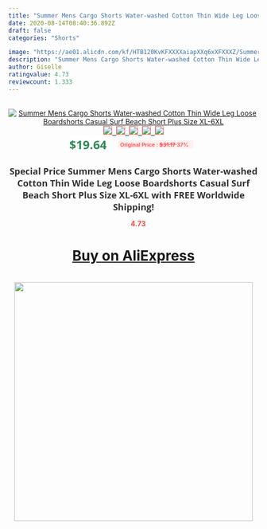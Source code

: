 ```yaml
---
title: "Summer Mens Cargo Shorts Water-washed Cotton Thin Wide Leg Loose Boardshorts Casual Surf Beach Short Plus Size XL-6XL"
date: 2020-08-14T08:40:36.892Z
draft: false
categories: "Shorts"

image: "https://ae01.alicdn.com/kf/HTB120KvKFXXXXaiapXXq6xXFXXXZ/Summer-Mens-Cargo-Shorts-Water-washed-Cotton-Thin-Wide-Leg-Loose-Baggy-Boardshorts-Casual-Beach-Short.jpg"
description: "Summer Mens Cargo Shorts Water-washed Cotton Thin Wide Leg Loose Boardshorts Casual Surf Beach Short Plus Size XL-6XL"
author: Giselle
ratingvalue: 4.73
reviewcount: 1.333
---
```

<br>
<div style="text-align: center;">
<a href="https://s.click.aliexpress.com/e/_AVwFW5" target="_blank" rel="nofollow noopener noreferrer"><img alt="Summer Mens Cargo Shorts Water-washed Cotton Thin Wide Leg Loose Boardshorts Casual Surf Beach Short Plus Size XL-6XL" class="magnifier-image" src="https://ae01.alicdn.com/kf/HTB120KvKFXXXXaiapXXq6xXFXXXZ/Summer-Mens-Cargo-Shorts-Water-washed-Cotton-Thin-Wide-Leg-Loose-Baggy-Boardshorts-Casual-Beach-Short.jpg_640x640.jpg">
<br>
<img style="border:1px solid salmon" src="https://ae01.alicdn.com/kf/HTB120KvKFXXXXaiapXXq6xXFXXXZ/Summer-Mens-Cargo-Shorts-Water-washed-Cotton-Thin-Wide-Leg-Loose-Baggy-Boardshorts-Casual-Beach-Short.jpg_120x120.jpg">&nbsp;&nbsp;<img style="border:1px solid salmon" src="https://ae01.alicdn.com/kf/HTB1TrvgLpXXXXXHXVXXq6xXFXXX8/Summer-Mens-Cargo-Shorts-Water-washed-Cotton-Thin-Wide-Leg-Loose-Baggy-Boardshorts-Casual-Beach-Short.jpg_120x120.jpg">&nbsp;&nbsp;<img style="border:1px solid salmon" src="https://ae01.alicdn.com/kf/HTB1bja.KpXXXXbVapXXq6xXFXXXe/Summer-Mens-Cargo-Shorts-Water-washed-Cotton-Thin-Wide-Leg-Loose-Baggy-Boardshorts-Casual-Beach-Short.jpg_120x120.jpg">&nbsp;&nbsp;<img style="border:1px solid salmon" src="https://ae01.alicdn.com/kf/HTB1QNCcKpXXXXbcapXXq6xXFXXXT/Summer-Mens-Cargo-Shorts-Water-washed-Cotton-Thin-Wide-Leg-Loose-Baggy-Boardshorts-Casual-Beach-Short.jpg_120x120.jpg">&nbsp;&nbsp;<img style="border:1px solid salmon" src="https://ae01.alicdn.com/kf/HTB1IlbbLpXXXXchXVXXq6xXFXXX9/Summer-Mens-Cargo-Shorts-Water-washed-Cotton-Thin-Wide-Leg-Loose-Baggy-Boardshorts-Casual-Beach-Short.jpg_120x120.jpg"></a></div><br0>
<div style="text-align: center;"><span style="background-color: white; border: 0px; box-sizing: border-box; color: seagreen; display: inline-block; font-family: &quot;open sans&quot; , &quot;arial&quot; , &quot;helvetica&quot; , sans-serif , &quot;heiti&quot;; font-size: 24px; font-stretch: inherit; font-weight: 700; line-height: inherit; margin: 0px 10px 0px 0px; padding: 0px; vertical-align: middle;">$19.64 </span>
<span style="background: rgb(255 , 241 , 241); border-radius: 3px; border: 0px; box-sizing: border-box; color: #ff4747; display: inline-block; font-family: inherit; font-size: 12px; font-stretch: inherit; font-style: inherit; font-variant: inherit; font-weight: 600; line-height: inherit; margin: 0px; padding: 2px 5px; transform: scale(0.9); vertical-align: middle;">Original Price : <b style="text-decoration: line-through;">$31.17 </b> 37%&nbsp;&nbsp;</span></div>
<h1 style="color: #333333; display: inline-block; font-family: &quot;open sans&quot; , &quot;arial&quot; , &quot;helvetica&quot; , sans-serif , &quot;heiti&quot;; font-size: 18px; font-stretch: inherit; font-weight: 700; text-align: center;">Special Price Summer Mens Cargo Shorts Water-washed Cotton Thin Wide Leg Loose Boardshorts Casual Surf Beach Short Plus Size XL-6XL with FREE Worldwide Shipping!</h1>
<div style="color: #ff4747; text-align: center;">
<img src="https://4.bp.blogspot.com/-M0ZcTcb-5uY/XleCXlxnR4I/AAAAAAAAAEc/OrjgMkXV1oMQFaCRZj5HQwOCBcu3w1FegCPcBGAYYCw/s1600/star.png" style="height: 15px;">&nbsp;<b>4.73</b></div>
<div class="button_cont" align="center"><a class="buynow_a" href="https://s.click.aliexpress.com/e/_AVwFW5" target="_blank" rel="nofollow noopener noreferrer"><H1>Buy on AliExpress</H1></a></div><br>
<div class="separator" style="clear: both; text-align: center;">
<img src="https://lh3.googleusercontent.com/-pTy5HemUv9M/XlePHvY0dAI/AAAAAAAAAE4/0nX5iRUoIWY8eMW9Dpxeirr157OZliDIgCLcBGAsYHQ/s1600/badge.gif" width="480">
</div>
